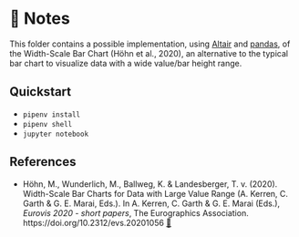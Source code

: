 # :notebook: Notes

This folder contains a possible implementation, using [Altair](https://altair-viz.github.io/) and [pandas](https://pandas.pydata.org/), of the Width-Scale Bar Chart (Höhn et al., 2020), an alternative to the typical bar chart to visualize data with a wide value/bar height range.

## Quickstart

- `pipenv install`
- `pipenv shell`
- `jupyter notebook`

## References

- Höhn, M., Wunderlich, M., Ballweg, K. & Landesberger, T. v. (2020). Width-Scale Bar Charts for Data with Large Value Range (A. Kerren, C. Garth & G. E. Marai, Eds.). In A. Kerren, C. Garth & G. E. Marai (Eds.), _Eurovis 2020 - short papers_, The Eurographics Association. ht<span>tps://doi.org/10.2312/evs.20201056</span> [:link:](https://diglib.eg.org/handle/10.2312/evs20201056)
